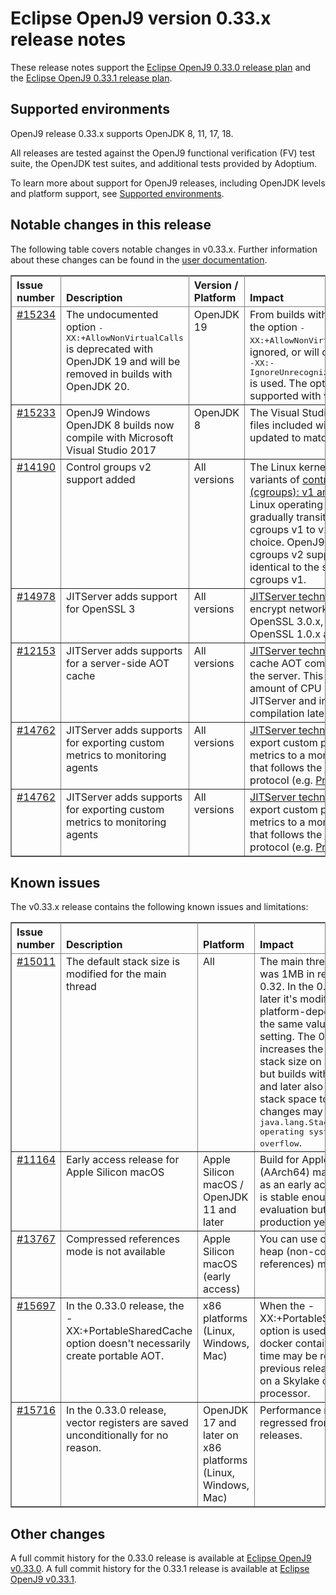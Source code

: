 <!--
* Copyright (c) 2022, 2022 IBM Corp. and others
*
* This program and the accompanying materials are made
* available under the terms of the Eclipse Public License 2.0
* which accompanies this distribution and is available at
* https://www.eclipse.org/legal/epl-2.0/ or the Apache
* License, Version 2.0 which accompanies this distribution and
* is available at https://www.apache.org/licenses/LICENSE-2.0.
*
* This Source Code may also be made available under the
* following Secondary Licenses when the conditions for such
* availability set forth in the Eclipse Public License, v. 2.0
* are satisfied: GNU General Public License, version 2 with
* the GNU Classpath Exception [1] and GNU General Public
* License, version 2 with the OpenJDK Assembly Exception [2].
*
* [1] https://www.gnu.org/software/classpath/license.html
* [2] https://openjdk.org/legal/assembly-exception.html
*
* SPDX-License-Identifier: EPL-2.0 OR Apache-2.0 OR GPL-2.0 WITH
* Classpath-exception-2.0 OR LicenseRef-GPL-2.0 WITH Assembly-exception
-->

# Eclipse OpenJ9 version 0.33.x release notes

These release notes support the [Eclipse OpenJ9 0.33.0 release plan](https://projects.eclipse.org/projects/technology.openj9/releases/0.33.0/plan)
and the [Eclipse OpenJ9 0.33.1 release plan](https://projects.eclipse.org/projects/technology.openj9/releases/0.33.1/plan).

## Supported environments

OpenJ9 release 0.33.x supports OpenJDK 8, 11, 17, 18.

All releases are tested against the OpenJ9 functional verification (FV) test suite, the OpenJDK test suites, and additional tests provided by Adoptium.

To learn more about support for OpenJ9 releases, including OpenJDK levels and platform support, see [Supported environments](https://eclipse.org/openj9/docs/openj9_support/index.html).

## Notable changes in this release

The following table covers notable changes in v0.33.x. Further information about these changes can be found in the [user documentation](https://www.eclipse.org/openj9/docs/version0.33/).

<table cellpadding="4" cellspacing="0" summary="" width="100%" rules="all" frame="border" border="1"><thead align="left">
<tr>
<th valign="bottom">Issue number</th>
<th valign="bottom">Description</th>
<th valign="bottom">Version / Platform</th>
<th valign="bottom">Impact</th>
</tr>
</thead>
<tbody>

<tr>
<td valign="top"><a href="https://github.com/eclipse-openj9/openj9/pull/15234">#15234</a></td>
<td valign="top">The undocumented option <tt>-XX:+AllowNonVirtualCalls</tt> is deprecated with OpenJDK 19 and will be removed in builds with OpenJDK 20.</td>
<td valign="top">OpenJDK 19</td>
<td valign="top">From builds with OpenJDK 20, the option <tt>-XX:+AllowNonVirtualCalls</tt> will be ignored, or will cause an error if <tt>-XX:-IgnoreUnrecognizedXXColonOptions</tt> is used.
The option cannot be supported with value types.</td>
</tr>

<tr>
<td valign="top"><a href="https://github.com/eclipse-openj9/openj9/pull/15233">#15233</a></td>
<td valign="top">OpenJ9 Windows OpenJDK 8 builds now compile with Microsoft Visual Studio 2017</td>
<td valign="top">OpenJDK 8</td>
<td valign="top">The Visual Studio redistributable files included with the build are updated to match.</td>
</tr>

<tr>
<td valign="top"><a href="https://github.com/eclipse-openj9/openj9/issues/14190">#14190</a></td>
<td valign="top">Control groups v2 support added</td>
<td valign="top">All versions</td>
<td valign="top">The Linux kernel has two variants of <a href="https://man7.org/linux/man-pages/man7/cgroups.7.html">control groups (cgroups): v1 and v2</a>. Many Linux operating systems are gradually transitioning from cgroups v1 to v2 as their default choice. OpenJ9 has added cgroups v2 support which is identical to the support for cgroups v1.</td>
</tr>

<tr>
<td valign="top"><a href="https://github.com/eclipse-openj9/openj9/pull/14978">#14978</a></td>
<td valign="top">JITServer adds support for OpenSSL 3</td>
<td valign="top">All versions</td>
<td valign="top"><a href="https://github.com/eclipse-openj9/openj9-docs/blob/master/docs/jitserver.md">JITServer technology</a> can now encrypt network traffic using OpenSSL 3.0.x, in addition to OpenSSL 1.0.x and 1.1.x</td>
</tr>

<tr>
<td valign="top"><a href="https://github.com/eclipse-openj9/openj9/issues/12153">#12153</a></td>
<td valign="top">JITServer adds supports for a server-side AOT cache</td>
<td valign="top">All versions</td>
<td valign="top"><a href="https://github.com/eclipse-openj9/openj9-docs/blob/master/docs/jitserver.md">JITServer technology</a> can now cache AOT compiled methods at the server. This can reduce the amount of CPU used by JITServer and improve AOT compilation latency.</td>
</tr>

<tr>
<td valign="top"><a href="https://github.com/eclipse-openj9/openj9/pull/14762">#14762</a></td>
<td valign="top">JITServer adds supports for exporting custom metrics to monitoring agents</td>
<td valign="top">All versions</td>
<td valign="top"><a href="https://github.com/eclipse-openj9/openj9-docs/blob/master/docs/jitserver.md">JITServer technology</a> can now export custom performance metrics to a monitoring agent that follows the <a href="https://openmetrics.io/">OpenMetrics</a> protocol (e.g. <a href="https://prometheus.io/">Prometheus</a>).</td>
</tr>

<tr>
<td valign="top"><a href="https://github.com/eclipse-openj9/openj9/pull/14762">#14762</a></td>
<td valign="top">JITServer adds supports for exporting custom metrics to monitoring agents</td>
<td valign="top">All versions</td>
<td valign="top"><a href="https://github.com/eclipse-openj9/openj9-docs/blob/master/docs/jitserver.md">JITServer technology</a> can now export custom performance metrics to a monitoring agent that follows the <a href="https://openmetrics.io/">OpenMetrics</a> protocol (e.g. <a href="https://prometheus.io/">Prometheus</a>).</td>
</tr>

</tbody>
</table>

## Known issues

The v0.33.x release contains the following known issues and limitations:

<table cellpadding="4" cellspacing="0" summary="" width="100%" rules="all" frame="border" border="1">
<thead align="left">
<tr>
<th valign="bottom">Issue number</th>
<th valign="bottom">Description</th>
<th valign="bottom">Platform</th>
<th valign="bottom">Impact</th>
<th valign="bottom">Workaround</th>
</tr>
</thead>

<tbody>
<tr>
<td valign="top"><a href="https://github.com/eclipse-openj9/openj9/issues/15011">#15011</a></td>
<td valign="top">The default stack size is modified for the main thread</td>
<td valign="top">All</td>
<td valign="top">The main thread stack size was 1MB in releases prior to 0.32. In the 0.32 release and later it's modified to a smaller
platform-dependent value, the same value as the <tt>-Xmso</tt> setting. The 0.33 release increases the default <tt>-Xmso</tt> stack size
on x64 platforms, but builds with OpenJDK 17 and later also require more stack space to run. These changes may result in a
<tt>java.lang.StackOverflowError: operating system stack overflow</tt>.</td>
<td valign="top">Use <tt>-Xmso</tt> to set the default stack size. See the default value by using <tt>-verbose:sizes</tt>.</td>
</tr>

<tr>
<td valign="top"><a href="https://github.com/eclipse-openj9/openj9/issues/11164">#11164</a></td>
<td valign="top">Early access release for Apple Silicon macOS</td>
<td valign="top">Apple Silicon macOS / OpenJDK 11 and later</td>
<td valign="top">Build for Apple Silicon (AArch64) macOS is available as an early access release.  It is stable enough for evaluation but not suitable for production yet.</td>
</tr>

<tr>
<td valign="top"><a href="https://github.com/eclipse-openj9/openj9/issues/13767">#13767</a></td>
<td valign="top">Compressed references mode is not available</td>
<td valign="top">Apple Silicon macOS (early access)</td>
<td valign="top">You can use only the large heap (non-compressed references) mode.</td>
<td valign="top">None</td>
</tr>

<tr>
<td valign="top"><a href="https://github.com/eclipse-openj9/openj9/issues/15697">#15697</a></td>
<td valign="top">In the 0.33.0 release, the -XX:+PortableSharedCache option doesn't necessarily create portable AOT.</td>
<td valign="top">x86 platforms (Linux, Windows, Mac)</td>
<td valign="top">When the -XX:+PortableSharedCache option is used, such as in docker containers, startup time may be regressed from previous releases
if running on a Skylake or later processor.</td>
<td valign="top">Upgrade to the 0.33.1 release.</td>
</tr>

<tr>
<td valign="top"><a href="https://github.com/eclipse-openj9/openj9/issues/15716">#15716</a></td>
<td valign="top">In the 0.33.0 release, vector registers are saved unconditionally for no reason.</td>
<td valign="top">OpenJDK 17 and later on x86 platforms (Linux, Windows, Mac)</td>
<td valign="top">Performance may be regressed from previous releases.</td>
<td valign="top">Upgrade to the 0.33.1 release.</td>
</tr>

</tbody>
</table>

## Other changes

A full commit history for the 0.33.0 release is available at [Eclipse OpenJ9 v0.33.0](https://github.com/eclipse-openj9/openj9/releases/tag/openj9-0.33.0).
A full commit history for the 0.33.1 release is available at [Eclipse OpenJ9 v0.33.1](https://github.com/eclipse-openj9/openj9/releases/tag/openj9-0.33.1).
